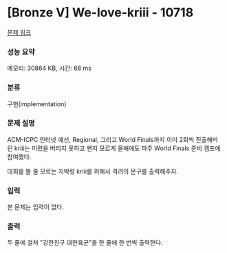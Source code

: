# [Bronze V] We-love-kriii - 10718 

[문제 링크](https://www.acmicpc.net/problem/10718) 

### 성능 요약

메모리: 30864 KB, 시간: 68 ms

### 분류

구현(implementation)

### 문제 설명

ACM-ICPC 인터넷 예선, Regional, 그리고 World Finals까지 이미 2회씩 진출해버린 kriii는 미련을 버리지 못하고 왠지 모르게 올해에도 파주 World Finals 준비 캠프에 참여했다.

대회를 뜰 줄 모르는 지박령 kriii를 위해서 격려의 문구를 출력해주자.
### 입력 

 본 문제는 입력이 없다.
### 출력 

 두 줄에 걸쳐 "강한친구 대한육군"을 한 줄에 한 번씩 출력한다.



